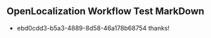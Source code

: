 ## OpenLocalization Workflow Test MarkDown
* ebd0cdd3-b5a3-4889-8d58-46a178b68754 
thanks!<!--HONumber=Mar16_HO2-->
